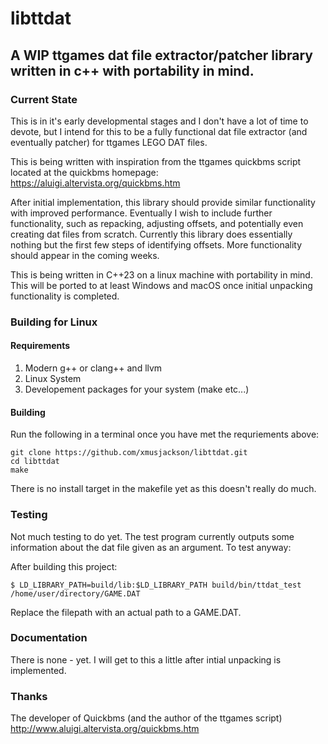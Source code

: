 # libttdat

## A WIP ttgames dat file extractor/patcher library written in c++ with portability in mind.

### Current State

This is in it's early developmental stages and I don't have a lot of time to devote, but I intend for this to be a fully functional dat file extractor (and eventually patcher) for ttgames LEGO DAT files.

This is being written with inspiration from the ttgames quickbms script located at the quickbms homepage: 
https://aluigi.altervista.org/quickbms.htm

After initial implementation, this library should provide similar functionality with improved performance. Eventually I wish to include further functionality, such as repacking, adjusting offsets, and potentially even creating dat files from scratch. Currently this library does essentially nothing but the first few steps of identifying offsets. More functionality should appear in the coming weeks.

This is being written in C++23 on a linux machine with portability in mind. This will be ported to at least Windows and macOS once initial unpacking functionality is completed.

### Building for Linux
 
#### Requirements

 1. Modern g++ or clang++ and llvm
 2. Linux System
 3. Developement packages for your system (make etc...)

#### Building

Run the following in a terminal once you have met the requriements above:

    git clone https://github.com/xmusjackson/libttdat.git
    cd libttdat
    make

There is no install target in the makefile yet as this doesn't really do much.

### Testing

Not much testing to do yet. The test program currently outputs some information about the dat file given as an argument. To test anyway:

After building this project:

    $ LD_LIBRARY_PATH=build/lib:$LD_LIBRARY_PATH build/bin/ttdat_test /home/user/directory/GAME.DAT

Replace the filepath with an actual path to a GAME.DAT.

### Documentation

There is none - yet. I will get to this a little after intial unpacking is implemented.

### Thanks

The developer of Quickbms (and the author of the ttgames script)
http://www.aluigi.altervista.org/quickbms.htm
